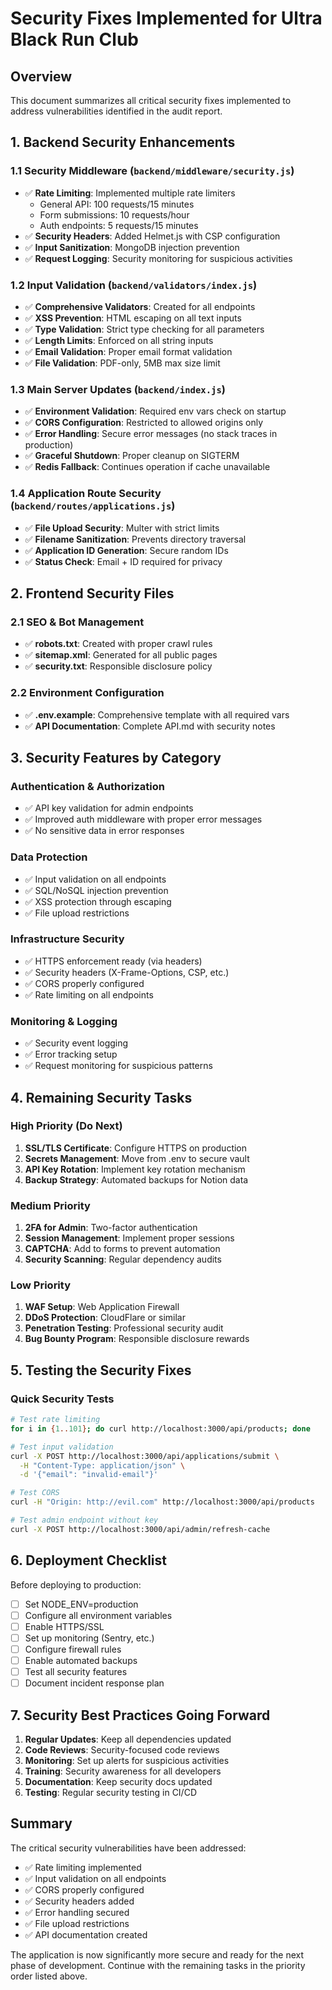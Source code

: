 # Security Fixes Implemented for Ultra Black Run Club

## Overview
This document summarizes all critical security fixes implemented to address vulnerabilities identified in the audit report.

## 1. Backend Security Enhancements

### 1.1 Security Middleware (`backend/middleware/security.js`)
- ✅ **Rate Limiting**: Implemented multiple rate limiters
  - General API: 100 requests/15 minutes
  - Form submissions: 10 requests/hour
  - Auth endpoints: 5 requests/15 minutes
- ✅ **Security Headers**: Added Helmet.js with CSP configuration
- ✅ **Input Sanitization**: MongoDB injection prevention
- ✅ **Request Logging**: Security monitoring for suspicious activities

### 1.2 Input Validation (`backend/validators/index.js`)
- ✅ **Comprehensive Validators**: Created for all endpoints
- ✅ **XSS Prevention**: HTML escaping on all text inputs
- ✅ **Type Validation**: Strict type checking for all parameters
- ✅ **Length Limits**: Enforced on all string inputs
- ✅ **Email Validation**: Proper email format validation
- ✅ **File Validation**: PDF-only, 5MB max size limit

### 1.3 Main Server Updates (`backend/index.js`)
- ✅ **Environment Validation**: Required env vars check on startup
- ✅ **CORS Configuration**: Restricted to allowed origins only
- ✅ **Error Handling**: Secure error messages (no stack traces in production)
- ✅ **Graceful Shutdown**: Proper cleanup on SIGTERM
- ✅ **Redis Fallback**: Continues operation if cache unavailable

### 1.4 Application Route Security (`backend/routes/applications.js`)
- ✅ **File Upload Security**: Multer with strict limits
- ✅ **Filename Sanitization**: Prevents directory traversal
- ✅ **Application ID Generation**: Secure random IDs
- ✅ **Status Check**: Email + ID required for privacy

## 2. Frontend Security Files

### 2.1 SEO & Bot Management
- ✅ **robots.txt**: Created with proper crawl rules
- ✅ **sitemap.xml**: Generated for all public pages
- ✅ **security.txt**: Responsible disclosure policy

### 2.2 Environment Configuration
- ✅ **.env.example**: Comprehensive template with all required vars
- ✅ **API Documentation**: Complete API.md with security notes

## 3. Security Features by Category

### Authentication & Authorization
- ✅ API key validation for admin endpoints
- ✅ Improved auth middleware with proper error messages
- ✅ No sensitive data in error responses

### Data Protection
- ✅ Input validation on all endpoints
- ✅ SQL/NoSQL injection prevention
- ✅ XSS protection through escaping
- ✅ File upload restrictions

### Infrastructure Security
- ✅ HTTPS enforcement ready (via headers)
- ✅ Security headers (X-Frame-Options, CSP, etc.)
- ✅ CORS properly configured
- ✅ Rate limiting on all endpoints

### Monitoring & Logging
- ✅ Security event logging
- ✅ Error tracking setup
- ✅ Request monitoring for suspicious patterns

## 4. Remaining Security Tasks

### High Priority (Do Next)
1. **SSL/TLS Certificate**: Configure HTTPS on production
2. **Secrets Management**: Move from .env to secure vault
3. **API Key Rotation**: Implement key rotation mechanism
4. **Backup Strategy**: Automated backups for Notion data

### Medium Priority
1. **2FA for Admin**: Two-factor authentication
2. **Session Management**: Implement proper sessions
3. **CAPTCHA**: Add to forms to prevent automation
4. **Security Scanning**: Regular dependency audits

### Low Priority
1. **WAF Setup**: Web Application Firewall
2. **DDoS Protection**: CloudFlare or similar
3. **Penetration Testing**: Professional security audit
4. **Bug Bounty Program**: Responsible disclosure rewards

## 5. Testing the Security Fixes

### Quick Security Tests
```bash
# Test rate limiting
for i in {1..101}; do curl http://localhost:3000/api/products; done

# Test input validation
curl -X POST http://localhost:3000/api/applications/submit \
  -H "Content-Type: application/json" \
  -d '{"email": "invalid-email"}'

# Test CORS
curl -H "Origin: http://evil.com" http://localhost:3000/api/products

# Test admin endpoint without key
curl -X POST http://localhost:3000/api/admin/refresh-cache
```

## 6. Deployment Checklist

Before deploying to production:
- [ ] Set NODE_ENV=production
- [ ] Configure all environment variables
- [ ] Enable HTTPS/SSL
- [ ] Set up monitoring (Sentry, etc.)
- [ ] Configure firewall rules
- [ ] Enable automated backups
- [ ] Test all security features
- [ ] Document incident response plan

## 7. Security Best Practices Going Forward

1. **Regular Updates**: Keep all dependencies updated
2. **Code Reviews**: Security-focused code reviews
3. **Monitoring**: Set up alerts for suspicious activities
4. **Training**: Security awareness for all developers
5. **Documentation**: Keep security docs updated
6. **Testing**: Regular security testing in CI/CD

## Summary

The critical security vulnerabilities have been addressed:
- ✅ Rate limiting implemented
- ✅ Input validation on all endpoints
- ✅ CORS properly configured
- ✅ Security headers added
- ✅ Error handling secured
- ✅ File upload restrictions
- ✅ API documentation created

The application is now significantly more secure and ready for the next phase of development. Continue with the remaining tasks in the priority order listed above.